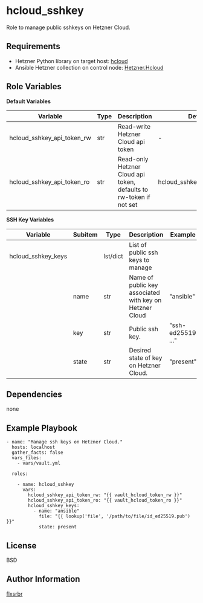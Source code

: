 hcloud_sshkey
=========

Role to manage public sshkeys on Hetzner Cloud.

Requirements
------------

* Hetzner Python library on target host: [hcloud](https://pypi.org/project/hcloud/)
* Ansible Hetzner collection on control node: [Hetzner.Hcloud](https://docs.ansible.com/ansible/latest/collections/hetzner/hcloud/)

Role Variables
--------------

**Default Variables**

| Variable                     | Type | Description                                                        | Default                      |
|------------------------------|------|--------------------------------------------------------------------|------------------------------|
| hcloud_sshkey_api_token_rw   | str  | Read-write Hetzner Cloud api token                                 | -                            |
| hcloud_sshkey_api_token_ro   | str  | Read-only Hetzner Cloud api token, defaults to rw-token if not set | hcloud_sshkey_api_token_rw   |

**SSH Key Variables**

| Variable           | Subitem | Type     | Description                                             | Example           |
|--------------------|---------|----------|---------------------------------------------------------|-------------------|
| hcloud_sshkey_keys |         | lst/dict | List of public ssh keys to manage                       |                   |
|                    | name    | str      | Name of public key associated with key on Hetzner Cloud | "ansible"         |
|                    | key     | str      | Public ssh key.                                         | "ssh-ed25519 ..." |
|                    | state   | str      | Desired state of key on Hetzner Cloud.                  | "present"         |

Dependencies
------------

none

Example Playbook
----------------

    - name: "Manage ssh keys on Hetzner Cloud."
      hosts: localhost
      gather_facts: false
      vars_files:
        - vars/vault.yml

      roles:

        - name: hcloud_sshkey
          vars:
            hcloud_sshkey_api_token_rw: "{{ vault_hcloud_token_rw }}"
            hcloud_sshkey_api_token_ro: "{{ vault_hcloud_token_ro }}"
            hcloud_sshkey_keys:
              - name: "ansible"
                file: "{{ lookup('file', '/path/to/file/id_ed25519.pub') }}"
                state: present


License
-------

BSD

Author Information
------------------

[flxsrbr](https://github.com/flxsrbr)

